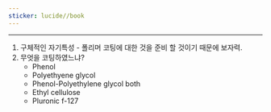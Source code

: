 ```yaml
---
sticker: lucide//book
---
```

---
1.  구체적인 자기특성 - 폴리머 코팅에 대한 것을 준비 할 것이기 때문에 보자력.
2. 무엇을 코팅하였느냐? 
	- Phenol
	- Polyethyene glycol
	- Phenol-Polyethylene glycol both
	- Ethyl cellulose
	- Pluronic f-127